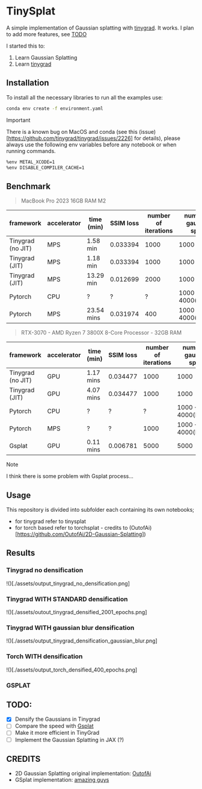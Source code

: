# TinySplat

A simple implementation of Gaussian splatting with [tinygrad](https://github.com/tinygrad/tinygrad). It works. I plan to add more features, see [TODO](#todo)

I started this to:

1. Learn Gaussian Splatting
2. Learn [tinygrad](https://docs.tinygrad.org/)

## Installation

To install all the necessary libraries to run all the examples use:

```bash
conda env create -f environment.yaml
```

> [!IMPORTANT]  
> There is a known bug on MacOS and conda (see this (issue)[https://github.com/tinygrad/tinygrad/issues/2226] for details), please always use the following env variables before any notebook or when running commands.
>```bash
>%env METAL_XCODE=1
>%env DISABLE_COMPILER_CACHE=1
>```

## Benchmark

> MacBook Pro 2023 16GB RAM M2

| framework          | accelerator | time (min) | SSIM loss | number of iterations  | number of gaussian splats |
|--------------------|-------------|------------|-----------|-----------------------|---------------------------|
| Tinygrad (no JIT)  | MPS         | 1.58 min   | 0.033394  | 1000                  | 1000                      |
| Tinygrad (JIT)     | MPS         | 1.18 min   | 0.033394  | 1000                  | 1000                      |
| Tinygrad (JIT)     | MPS         | 13.29 min  | 0.012699  | 2000                  | 1000 + 3000               |
| Pytorch            | CPU         | ?          | ?         |  ?                    | 1000 + 4000(backup)       |
| Pytorch            | MPS         | 23.54 mins | 0.031974  | 400                   | 1000 + 4000(backup)       |

> RTX-3070 - AMD Ryzen 7 3800X 8-Core Processor - 32GB RAM

| framework          | accelerator | time (min) | SSIM loss | number of iterations  | number of gaussian splats |
|--------------------|-------------|------------|-----------|-----------------------|---------------------------|
| Tinygrad (no JIT)  | GPU         | 1.17 mins  | 0.034477  | 1000                  | 1000                      |
| Tinygrad (JIT)     | GPU         | 4.07 mins  | 0.034477  | 1000                  | 1000                      |
| Pytorch            | CPU         | ?          | ?         |  ?                    | 1000 + 4000(backup)       |
| Pytorch            | MPS         | ?          | ?         | 1000                  | 1000 + 4000(backup)       |
| Gsplat             | GPU         | 0.11 mins  | 0.006781  | 5000                  | 5000                      |

> [!NOTE]  
> I think there is some problem with Gsplat process...

## Usage

This repository is divided into subfolder each containing its own notebooks;

- for tinygrad refer to tinysplat
- for torch based refer to torchsplat - credits to (OutofAi)[https://github.com/OutofAi/2D-Gaussian-Splatting])

## Results

### Tinygrad no densification

!()[./assets/output_tinygrad_no_densification.png]

### Tinygrad WITH STANDARD densification

!()[./assets/outout_tinygrad_densified_2001_epochs.png]

### Tinygrad WITH gaussian blur densification

!()[./assets/output_tinygrad_densification_gaussian_blur.png]

### Torch WITH densification

!()[./assets/output_torch_densified_400_epochs.png]

### GSPLAT


## TODO:

- [X] Densify the Gaussians in Tinygrad
- [ ] Compare the speed with [Gsplat](https://docs.gsplat.studio/main/examples/image.html)
- [ ] Make it more efficient in TinyGrad
- [ ] Implement the Gaussian Splatting in JAX (?)

## CREDITS

- 2D Gaussian Splatting original implementation: [OutofAi](https://github.com/OutofAi/2D-Gaussian-Splatting)
- GSplat implementation: [amazing guys](https://github.com/nerfstudio-project/gsplat)
